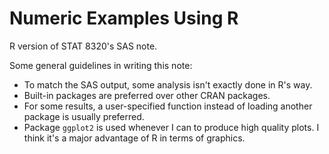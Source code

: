 # Numeric Examples Using R

R version of STAT 8320's SAS note.

Some general guidelines in writing this note: 
* To match the SAS output, some analysis isn't exactly done in R's way. 
* Built-in packages are preferred over other CRAN packages.
* For some results, a user-specified function instead of loading another package is usually preferred. 
* Package `ggplot2` is used whenever I can to produce high quality plots. I think it's a major advantage of R in terms of graphics.
